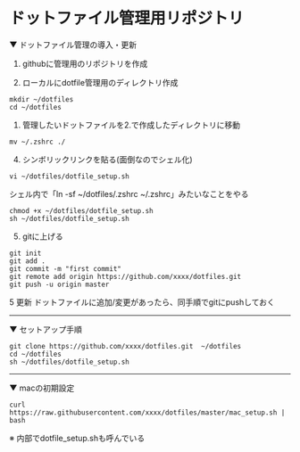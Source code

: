 # ドットファイル管理用リポジトリ

▼ ドットファイル管理の導入・更新

1. githubに管理用のリポジトリを作成

2. ローカルにdotfile管理用のディレクトリ作成

```
mkdir ~/dotfiles
cd ~/dotfiles
```

1. 管理したいドットファイルを2.で作成したディレクトリに移動

```
mv ~/.zshrc ./
```

4. シンボリックリンクを貼る(面倒なのでシェル化)

```
vi ~/dotfiles/dotfile_setup.sh
```

シェル内で「ln -sf ~/dotfiles/.zshrc ~/.zshrc」みたいなことをやる

```
chmod +x ~/dotfiles/dotfile_setup.sh
sh ~/dotfiles/dotfile_setup.sh
```

5. gitに上げる

```
git init
git add .
git commit -m "first commit"
git remote add origin https://github.com/xxxx/dotfiles.git
git push -u origin master
```

5 更新
ドットファイルに追加/変更があったら、同手順でgitにpushしておく

---

▼ セットアップ手順

```
git clone https://github.com/xxxx/dotfiles.git  ~/dotfiles
cd ~/dotfiles
sh ~/dotfiles/dotfile_setup.sh
```

---

▼ macの初期設定

```
curl https://raw.githubusercontent.com/xxxx/dotfiles/master/mac_setup.sh | bash
```

※ 内部でdotfile_setup.shも呼んでいる
